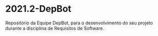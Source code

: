 # 2021.2-DepBot
Repositório da Equipe DepBot, para o desenvolvimento do seu projeto durante a disciplina de Requisitos de Software.

